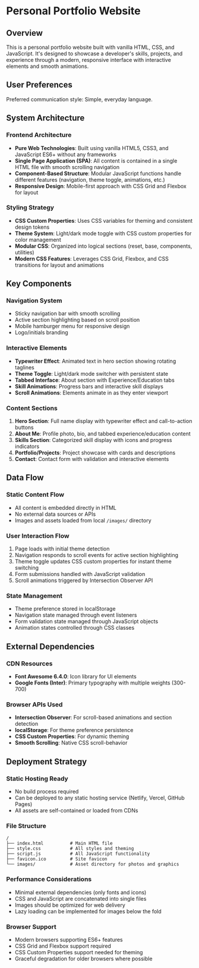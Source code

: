 # Personal Portfolio Website

## Overview

This is a personal portfolio website built with vanilla HTML, CSS, and JavaScript. It's designed to showcase a developer's skills, projects, and experience through a modern, responsive interface with interactive elements and smooth animations.

## User Preferences

Preferred communication style: Simple, everyday language.

## System Architecture

### Frontend Architecture
- **Pure Web Technologies**: Built using vanilla HTML5, CSS3, and JavaScript ES6+ without any frameworks
- **Single Page Application (SPA)**: All content is contained in a single HTML file with smooth scrolling navigation
- **Component-Based Structure**: Modular JavaScript functions handle different features (navigation, theme toggle, animations, etc.)
- **Responsive Design**: Mobile-first approach with CSS Grid and Flexbox for layout

### Styling Strategy
- **CSS Custom Properties**: Uses CSS variables for theming and consistent design tokens
- **Theme System**: Light/dark mode toggle with CSS custom properties for color management
- **Modular CSS**: Organized into logical sections (reset, base, components, utilities)
- **Modern CSS Features**: Leverages CSS Grid, Flexbox, and CSS transitions for layout and animations

## Key Components

### Navigation System
- Sticky navigation bar with smooth scrolling
- Active section highlighting based on scroll position
- Mobile hamburger menu for responsive design
- Logo/initials branding

### Interactive Elements
- **Typewriter Effect**: Animated text in hero section showing rotating taglines
- **Theme Toggle**: Light/dark mode switcher with persistent state
- **Tabbed Interface**: About section with Experience/Education tabs
- **Skill Animations**: Progress bars and interactive skill displays
- **Scroll Animations**: Elements animate in as they enter viewport

### Content Sections
1. **Hero Section**: Full name display with typewriter effect and call-to-action buttons
2. **About Me**: Profile photo, bio, and tabbed experience/education content
3. **Skills Section**: Categorized skill display with icons and progress indicators
4. **Portfolio/Projects**: Project showcase with cards and descriptions
5. **Contact**: Contact form with validation and interactive elements

## Data Flow

### Static Content Flow
- All content is embedded directly in HTML
- No external data sources or APIs
- Images and assets loaded from local `/images/` directory

### User Interaction Flow
1. Page loads with initial theme detection
2. Navigation responds to scroll events for active section highlighting
3. Theme toggle updates CSS custom properties for instant theme switching
4. Form submissions handled with JavaScript validation
5. Scroll animations triggered by Intersection Observer API

### State Management
- Theme preference stored in localStorage
- Navigation state managed through event listeners
- Form validation state managed through JavaScript objects
- Animation states controlled through CSS classes

## External Dependencies

### CDN Resources
- **Font Awesome 6.4.0**: Icon library for UI elements
- **Google Fonts (Inter)**: Primary typography with multiple weights (300-700)

### Browser APIs Used
- **Intersection Observer**: For scroll-based animations and section detection
- **localStorage**: For theme preference persistence
- **CSS Custom Properties**: For dynamic theming
- **Smooth Scrolling**: Native CSS scroll-behavior

## Deployment Strategy

### Static Hosting Ready
- No build process required
- Can be deployed to any static hosting service (Netlify, Vercel, GitHub Pages)
- All assets are self-contained or loaded from CDNs

### File Structure
```
/
├── index.html          # Main HTML file
├── style.css           # All styles and theming
├── script.js           # All JavaScript functionality
├── favicon.ico         # Site favicon
└── images/             # Asset directory for photos and graphics
```

### Performance Considerations
- Minimal external dependencies (only fonts and icons)
- CSS and JavaScript are concatenated into single files
- Images should be optimized for web delivery
- Lazy loading can be implemented for images below the fold

### Browser Support
- Modern browsers supporting ES6+ features
- CSS Grid and Flexbox support required
- CSS Custom Properties support needed for theming
- Graceful degradation for older browsers where possible